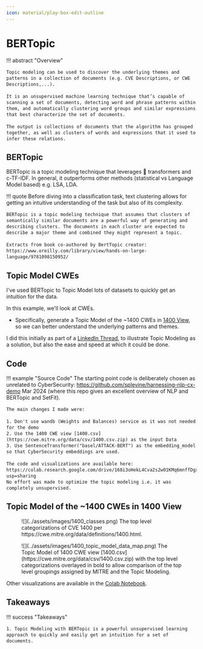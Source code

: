 ```yaml
---
icon: material/play-box-edit-outline 
---
```


# BERTopic

!!! abstract "Overview"

    Topic modeling can be used to discover the underlying themes and patterns in a collection of documents (e.g. CVE Descriptions, or CWE Descriptions,...).

    It is an unsupervised machine learning technique that’s capable of scanning a set of documents, detecting word and phrase patterns within them, and automatically clustering word groups and similar expressions that best characterize the set of documents.

    The output is collections of documents that the algorithm has grouped together, as well as clusters of words and expressions that it used to infer these relations.


## BERTopic
BERTopic is a topic modeling technique that leverages 🤗 transformers and c-TF-IDF. In general, it outperforms other methods (statistical vs Language Model based) e.g. LSA, LDA. 

!!! quote
    Before diving into a classification task, text clustering allows for getting an intuitive understanding of the task but also of its complexity.

    BERTopic is a topic modeling technique that assumes that clusters of semantically similar documents are a powerful way of generating and describing clusters. The documents in each cluster are expected to describe a major theme and combined they might represent a topic.

    Extracts from book co-authored by BertTopic creator: https://www.oreilly.com/library/view/hands-on-large-language/9781098150952/


## Topic Model CWEs

I've used BERTopic to Topic Model lots of datasets to quickly get an intuition for the data.

In this example, we'll look at CWEs. 

* Specifically, generate a Topic Model of the ~1400 CWEs in [1400 View](https://cwe.mitre.org/data/definitions/1400.html), so we can better understand the underlying patterns and themes.

I did this initially as part of a [LinkedIn Thread](https://www.linkedin.com/feed/update/urn:li:activity:7186373368344920064?commentUrn=urn%3Ali%3Acomment%3A%28activity%3A7186373368344920064%2C7186485198996353024%29&dashCommentUrn=urn%3Ali%3Afsd_comment%3A%287186485198996353024%2Curn%3Ali%3Aactivity%3A7186373368344920064%29), to illustrate Topic Modeling as a solution, but also the ease and speed at which it could be done.

## Code

!!! example "Source Code"
    The starting point code is deliberately chosen as unrelated to CyberSecurity: https://github.com/splevine/harnessing-nlp-cx-demo Mar 2024 (where this repo gives an excellent overview of NLP and BERTopic and SetFit).

    The main changes I made were:

    1. Don't use wandb (Weights and Balances) service as it was not needed for the demo
    2. Use the 1400 CWE view [1400.csv](https://cwe.mitre.org/data/csv/1400.csv.zip) as the input Data
    3. Use SentenceTransformer("basel/ATTACK-BERT") as the embedding_model so that CyberSecurity embeddings are used.

    The code and visualizations are available here: https://colab.research.google.com/drive/168i3oHekL4Cva2s2w01KMq6mnffDgxIS?usp=sharing
    No effort was made to optimize the topic modeling i.e. it was completely unsupervised.



## Topic Model of the ~1400 CWEs in 1400 View

<figure markdown>
![](../assets/images/1400_classes.png)
The top level categorizations of CVE 1400 per https://cwe.mitre.org/data/definitions/1400.html.
</figure>


<figure markdown>
![](../assets/images/1400_topic_model_data_map.png)
The Topic Model of 1400 CWE view [1400.csv](https://cwe.mitre.org/data/csv/1400.csv.zip) with the top level categorizations overlayed in bold to allow comparison of the top level groupings assigned by MITRE and the Topic Modeling.
</figure>


Other visualizations are available in the [Colab Notebook](https://colab.research.google.com/drive/168i3oHekL4Cva2s2w01KMq6mnffDgxIS?usp=sharing).



## Takeaways
  
!!! success "Takeaways" 

    1. Topic Modeling with BERTopic is a powerful unsupervised learning approach to quickly and easily get an intuition for a set of documents.